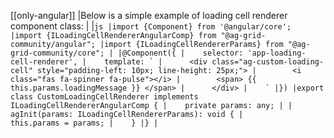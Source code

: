 [[only-angular]]
|Below is a simple example of loading cell renderer component class:
|
|```js
|import {Component} from '@angular/core';
|import {ILoadingCellRendererAngularComp} from "@ag-grid-community/angular";
|import {ILoadingCellRendererParams} from "@ag-grid-community/core";
|
|@Component({
|    selector: 'app-loading-cell-renderer',
|    template: `
|      <div class="ag-custom-loading-cell" style="padding-left: 10px; line-height: 25px;">
|        <i class="fas fa-spinner fa-pulse"></i>
|        <span> {{ this.params.loadingMessage }} </span>
|      </div>
|    `
|})
|export class CustomLoadingCellRenderer implements ILoadingCellRendererAngularComp {
|    private params: any;
|
|    agInit(params: ILoadingCellRendererParams): void {
|        this.params = params;
|    }
|}
|```
